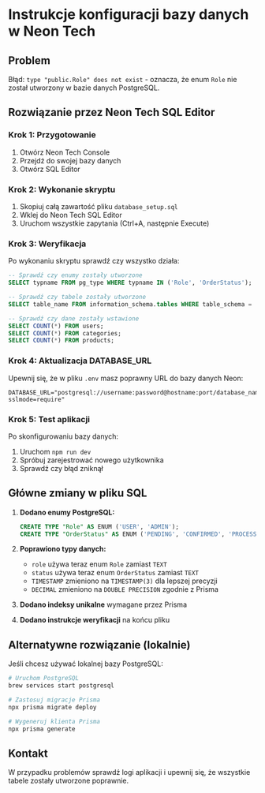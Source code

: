 # Instrukcje konfiguracji bazy danych w Neon Tech

## Problem
Błąd: `type "public.Role" does not exist` - oznacza, że enum `Role` nie został utworzony w bazie danych PostgreSQL.

## Rozwiązanie przez Neon Tech SQL Editor

### Krok 1: Przygotowanie
1. Otwórz Neon Tech Console
2. Przejdź do swojej bazy danych
3. Otwórz SQL Editor

### Krok 2: Wykonanie skryptu
1. Skopiuj całą zawartość pliku `database_setup.sql`
2. Wklej do Neon Tech SQL Editor
3. Uruchom wszystkie zapytania (Ctrl+A, następnie Execute)

### Krok 3: Weryfikacja
Po wykonaniu skryptu sprawdź czy wszystko działa:

```sql
-- Sprawdź czy enumy zostały utworzone
SELECT typname FROM pg_type WHERE typname IN ('Role', 'OrderStatus');

-- Sprawdź czy tabele zostały utworzone
SELECT table_name FROM information_schema.tables WHERE table_schema = 'public';

-- Sprawdź czy dane zostały wstawione
SELECT COUNT(*) FROM users;
SELECT COUNT(*) FROM categories;
SELECT COUNT(*) FROM products;
```

### Krok 4: Aktualizacja DATABASE_URL
Upewnij się, że w pliku `.env` masz poprawny URL do bazy danych Neon:

```env
DATABASE_URL="postgresql://username:password@hostname:port/database_name?sslmode=require"
```

### Krok 5: Test aplikacji
Po skonfigurowaniu bazy danych:
1. Uruchom `npm run dev`
2. Spróbuj zarejestrować nowego użytkownika
3. Sprawdź czy błąd zniknął

## Główne zmiany w pliku SQL

1. **Dodano enumy PostgreSQL:**
   ```sql
   CREATE TYPE "Role" AS ENUM ('USER', 'ADMIN');
   CREATE TYPE "OrderStatus" AS ENUM ('PENDING', 'CONFIRMED', 'PROCESSING', 'SHIPPED', 'DELIVERED', 'CANCELLED');
   ```

2. **Poprawiono typy danych:**
   - `role` używa teraz enum `Role` zamiast `TEXT`
   - `status` używa teraz enum `OrderStatus` zamiast `TEXT`
   - `TIMESTAMP` zmieniono na `TIMESTAMP(3)` dla lepszej precyzji
   - `DECIMAL` zmieniono na `DOUBLE PRECISION` zgodnie z Prisma

3. **Dodano indeksy unikalne** wymagane przez Prisma

4. **Dodano instrukcje weryfikacji** na końcu pliku

## Alternatywne rozwiązanie (lokalnie)

Jeśli chcesz używać lokalnej bazy PostgreSQL:

```bash
# Uruchom PostgreSQL
brew services start postgresql

# Zastosuj migracje Prisma
npx prisma migrate deploy

# Wygeneruj klienta Prisma
npx prisma generate
```

## Kontakt
W przypadku problemów sprawdź logi aplikacji i upewnij się, że wszystkie tabele zostały utworzone poprawnie.
